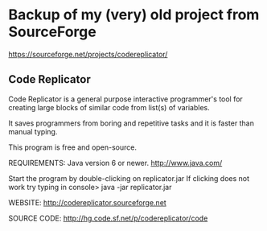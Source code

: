 # Backup of my (very) old project from SourceForge
https://sourceforge.net/projects/codereplicator/

## Code Replicator
Code Replicator is a general purpose interactive programmer's tool 
for creating large blocks of similar code from list(s) of variables.

It saves programmers from boring and repetitive tasks
and it is faster than manual typing. 

This program is free and open-source.

REQUIREMENTS:
	Java version 6 or newer.  http://www.java.com/
	  
Start the program by double-clicking on replicator.jar
If clicking does not work try typing in console> java -jar replicator.jar

WEBSITE:
http://codereplicator.sourceforge.net

SOURCE CODE:
http://hg.code.sf.net/p/codereplicator/code
